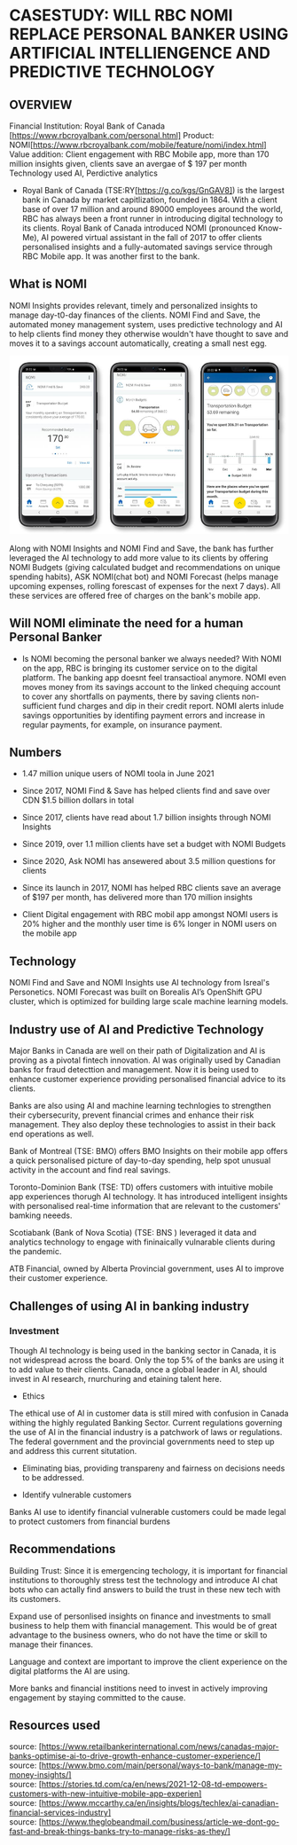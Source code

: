 # CASESTUDY: WILL RBC NOMI REPLACE PERSONAL BANKER USING ARTIFICIAL INTELLIENGENCE AND PREDICTIVE TECHNOLOGY

## OVERVIEW

Financial Institution:  Royal Bank of Canada [https://www.rbcroyalbank.com/personal.html]
Product:                NOMI[https://www.rbcroyalbank.com/mobile/feature/nomi/index.html]
Value addition:         Client engagement with RBC Mobile app, more than
                        170 million insights given, clients save an avergae of $ 197 per month
Technology used         AI, Perdictive analytics 


* Royal Bank of Canada (TSE:RY[https://g.co/kgs/GnGAV8]) is the largest bank in Canada by market capitlization, founded in 1864. With a client base of over 17 million and around 89000 employees around the world, RBC has always been a front runner in introducing digital technology to its clients. Royal Bank of Canada introduced NOMI (pronounced Know-Me), AI powered virtual assistant in the fall of 2017 to offer clients personalised insights and a fully-automated savings service through RBC Mobile app. It was another first to the bank. 

## What is NOMI


NOMI Insights provides relevant, timely and personalized insights to manage day-t0-day finances of the clients. NOMI Find and Save, the automated money management system, uses predictive technology and AI to help clients find money they otherwise wouldn't have thought to save and moves it to a savings account automatically, creating a small nest egg.

![image](rbc-budgets-mobile-screens.jpg)

Along with NOMI Insights and NOMI Find and Save, the bank has further leveraged the AI technology to add more value to its clients by offering NOMI Budgets (giving calculated budget and recommendations on unique spending habits), ASK NOMI(chat bot) and NOMI Forecast (helps manage upcoming expenses, rolling forescast of expenses for the next 7 days). All these services are offered free of charges on the bank's mobile app.

## Will NOMI eliminate the need for a human Personal Banker

* Is NOMI becoming the personal banker we always needed? With NOMI on the app, RBC is bringing its customer service on to the digital platform. The banking app doesnt feel transactioal anymore. NOMI even moves money from its savings account to the linked chequing account to cover any shortfalls on payments, there by saving clients non-sufficient fund charges and dip in their credit report. NOMI alerts inlude savings opportunities by identifing payment errors and increase in regular payments, for example, on insurance payment.

## Numbers

* 1.47 million unique users of NOMI toola in June 2021

* Since 2017, NOMI Find & Save has helped clients find and save over CDN \$1.5 billion dollars in total
* Since 2017, clients have read about 1.7 billion insights through NOMI Insights
* Since 2019, over 1.1 million clients have set a budget with NOMI Budgets
* Since 2020, Ask NOMI has ansewered about 3.5 million questions for clients
* Since its launch in 2017, NOMI has helped RBC clients save an average of $197 per month, has delivered more than 170 million insights
* Client Digital engagement with RBC mobil app amongst NOMI users is 20% higher and the monthly user time is 6% longer in NOMI users on the mobile app


## Technology

NOMI Find and Save and NOMI Insights use AI technology from Isreal's Personetics.
NOMI Forecast was built on Borealis AI’s OpenShift GPU cluster, which is optimized for building large scale machine learning models. 

## Industry use of AI and Predictive Technology

Major Banks in Canada are well on their path of Digitalization and AI is proving as a pivotal fintech innovation. AI was originally used by Canadian banks for fraud detecttion and management. Now it is being used to enhance customer experience providing personalised financial advice to its clients.

Banks are also using AI and machine learning technlogies to strengthen their cybersecurity, prevent financial crimes and enhance their risk management. They also deploy these technologies to assist in their back end operations as well.

Bank of Montreal (TSE: BMO) offers BMO Insights on their mobile app offers a quick personalised picture of day-to-day spending, help spot unusual activity in the account and find real savings.

Toronto-Dominion Bank (TSE: TD) offers customers with intuitive mobile app experiences thorugh AI technology. It has introduced intelligent insights with personalised real-time information that are relevant to the customers' bamking neeeds.

Scotiabank (Bank of Nova Scotia) (TSE: BNS ) leveraged it data and analytics technology to engage with fininaically vulnarable clients during the pandemic. 

ATB Financial, owned by Alberta Provincial government, uses AI to improve their customer experience.


## Challenges of using AI in banking industry

### Investment

Though AI technology is being used in the banking sector in Canada, it is not widespread across the board. Only the top 5% of the banks are using it to add value to their clients. Canada, once a global leader in AI, should invest in AI research, rnurchuring and etaining talent here.

* Ethics

The ethical use of AI in customer data is still mired with confusion in Canada withing the highly regulated Banking Sector. Current regulations governing the use of AI in the financial industry is a patchwork of laws or regulations. The federal government and the provincial governments need to step up and address this current situtation.

* Eliminating bias, providing transpareny and fairness on decisions needs to be addressed.

* Identify vulnerable customers

Banks AI use to identify financial vulnerable customers could be made legal to protect customers from financial burdens

## Recommendations

Building Trust: Since it is emergencing techology, it is important for financial institutions to thoroughly stress test the technology and introduce AI chat bots who can actally find answers to build the trust in these new tech with its customers.

Expand use of personlised insights on finance and investments to small business to help them with financial management. This would be of great advantage to the business owners, who do not have the time or skill to manage their finances.

Language and context are important to improve the client experience on the digital platforms the AI are using. 

More banks and financial institions need to invest in actively improving engagement by staying committed to the cause.

## Resources used



source: [https://www.retailbankerinternational.com/news/canadas-major-banks-optimise-ai-to-drive-growth-enhance-customer-experience/]<br>
source: [https://www.bmo.com/main/personal/ways-to-bank/manage-my-money-insights/]<br>
source: [https://stories.td.com/ca/en/news/2021-12-08-td-empowers-customers-with-new-intuitive-mobile-app-experien]<br>
source: [https://www.mccarthy.ca/en/insights/blogs/techlex/ai-canadian-financial-services-industry]<br>
source: [https://www.theglobeandmail.com/business/article-we-dont-go-fast-and-break-things-banks-try-to-manage-risks-as-they/]
